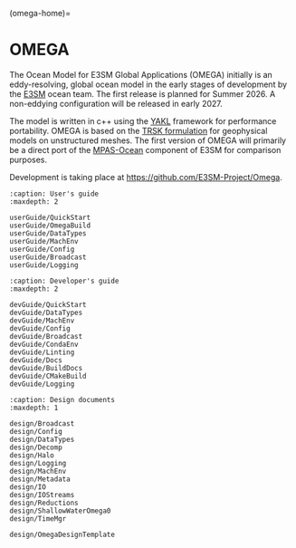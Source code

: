 (omega-home)=
# OMEGA

The Ocean Model for E3SM Global Applications (OMEGA) initially is an eddy-resolving,
global ocean model in the early stages of development by the
[E3SM](https://e3sm.org/) ocean team.  The first release is planned for
Summer 2026.  A non-eddying configuration will be released in early 2027.

The model is written in c++ using the [YAKL](https://github.com/mrnorman/YAKL)
framework for performance portability.  OMEGA is based on the
[TRSK formulation](https://doi.org/10.1016/j.jcp.2009.08.006) for geophysical
models on unstructured meshes. The first version of OMEGA will primarily be a direct port
of the [MPAS-Ocean](https://e3sm.org/model/e3sm-model-description/v1-description/v1-ocean-sea-ice-land-ice/)
component of E3SM for comparison purposes.

Development is taking place at https://github.com/E3SM-Project/Omega.


```{toctree}
:caption: User's guide
:maxdepth: 2

userGuide/QuickStart
userGuide/OmegaBuild
userGuide/DataTypes
userGuide/MachEnv
userGuide/Config
userGuide/Broadcast
userGuide/Logging
```

```{toctree}
:caption: Developer's guide
:maxdepth: 2

devGuide/QuickStart
devGuide/DataTypes
devGuide/MachEnv
devGuide/Config
devGuide/Broadcast
devGuide/CondaEnv
devGuide/Linting
devGuide/Docs
devGuide/BuildDocs
devGuide/CMakeBuild
devGuide/Logging
```

```{toctree}
:caption: Design documents
:maxdepth: 1

design/Broadcast
design/Config
design/DataTypes
design/Decomp
design/Halo
design/Logging
design/MachEnv
design/Metadata
design/IO
design/IOStreams
design/Reductions
design/ShallowWaterOmega0
design/TimeMgr

design/OmegaDesignTemplate
```

